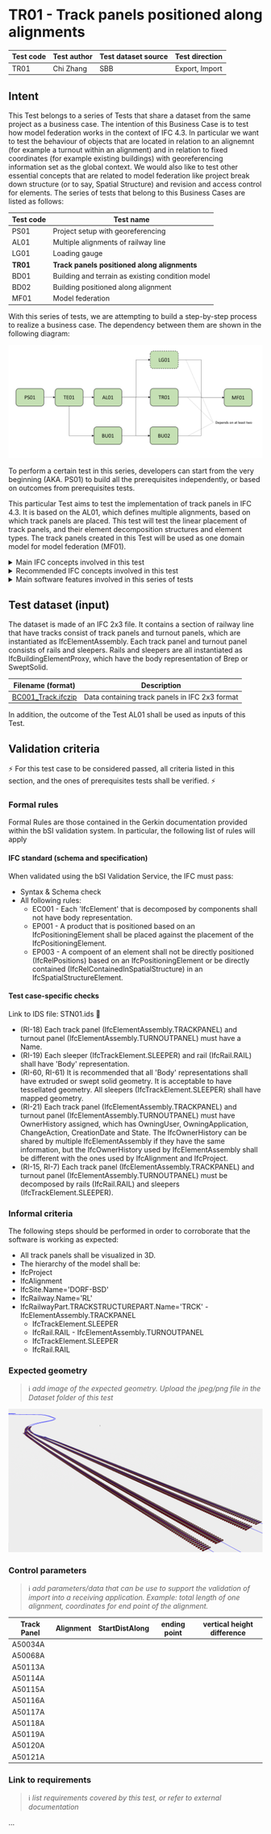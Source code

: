 # TR01 - Track panels positioned along alignments

| Test code | Test author     | Test dataset source | Test direction |
|-----------|-----------------|---------------------|----------------|
| TR01      | Chi Zhang             | SBB                 | Export, Import         |



## Intent

This Test belongs to a series of Tests that share a dataset from the same project as a business case. 
The intention of this Business Case is to test how model federation works in the context of IFC 4.3. 
In particular we want to test the behaviour of objects that are located in relation to an alignemnt (for example a turnout within an alignment) and in relation to fixed coordinates (for example existing buildings) with georeferencing information set as the global context.
We would also like to test other essential concepts that are related to model federation like project break down structure (or to say, Spatial Structure) and revision and access control for elements.
The series of tests that belong to this Business Cases are listed as follows:

| Test code | Test name     | 
|-----------|-----------------|
| PS01      | Project setup with georeferencing |
| AL01  | Multiple alignments of railway line |
| LG01      | Loading gauge|
| **TR01**      | **Track panels positioned along alignments** |
| BD01      | Building and terrain as existing condition model |
| BD02      | Building positioned along alignment |
| MF01      | Model federation|


With this series of tests, we are attempting to build a step-by-step process to realize a business case.
The dependency between them are shown in the following diagram:

![Alt text](Dataset/Test_case_dependency.PNG "Dependency between tests")

To perform a certain test in this series, developers can start from the very beginning (AKA. PS01) to build all the prerequisites independently, or based on outcomes from prerequisites tests.

This particular Test aims to test the implementation of track panels in IFC 4.3. It is based on the AL01, which defines multiple alignments, based on which track panels are placed. This test will test the linear placement of track panels, and their element decomposition structures and element types. The track panels created in this Test will be used as one domain model for model federation (MF01).

<details>
	<summary>Main IFC concepts involved in this test</summary> 

The concept templates that are focused by this series of tests are listed as follows. Specific concept templates that are focused by this test are in Bold.

- [Product Linear Placement](https://ifc43-docs.standards.buildingsmart.org/IFC/RELEASE/IFC4x3/HTML/concepts/Product_Shape/Product_Placement/Product_Linear_Placement/content.html)
- [Product Local Placement](https://ifc43-docs.standards.buildingsmart.org/IFC/RELEASE/IFC4x3/HTML/concepts/Product_Shape/Product_Placement/Product_Local_Placement/content.html)
- [Product Relative Positioning](https://ifc43-docs.standards.buildingsmart.org/IFC/RELEASE/IFC4x3/HTML/concepts/Object_Connectivity/Product_Relative_Positioning/content.html)
- [Element Decomposition](https://ifc43-docs.standards.buildingsmart.org/IFC/RELEASE/IFC4x3/HTML/concepts/Product_Shape/Product_Placement/Product_Local_Placement/content.html)
- [Revision Control](https://ifc43-docs.standards.buildingsmart.org/IFC/RELEASE/IFC4x3/HTML/concepts/Object_Attributes/Revision_Control/content.html)
- [Software Identity](https://ifc43-docs.standards.buildingsmart.org/IFC/RELEASE/IFC4x3/HTML/concepts/Object_Attributes/Software_Identity/content.html)

</details>
<details>
	<summary>Recommended IFC concepts involved in this test</summary> 

Optionally, these concepts templates should be applied in this Test.

- [Body AdvancedSwept Directrix Geometry](https://ifc43-docs.standards.buildingsmart.org/IFC/RELEASE/IFC4x3/HTML/concepts/Product_Shape/Product_Geometric_Representation/Body_Geometry/Body_AdvancedSweptSolid_Geometry/Body_AdvancedSwept_Directrix_Geometry/content.html)
- [Object Typing](https://ifc43-docs.standards.buildingsmart.org/IFC/RELEASE/IFC4x3/HTML/concepts/Object_Definition/Object_Typing/content.html)
- [Mapped Geometry](https://ifc43-docs.standards.buildingsmart.org/IFC/RELEASE/IFC4x3/HTML/concepts/Product_Shape/Product_Geometric_Representation/Mapped_Geometry/content.html)

</details>
<details>
	<summary>Main software features involved in this series of tests</summary> 

- Alignment visualization
</details>


## Test dataset (input)

The dataset is made of an IFC 2x3 file. It contains a section of railway line that have tracks consist of track panels and turnout panels, which are instantiated as IfcElementAssembly. Each track panel and turnout panel consists of rails and sleepers. Rails and sleepers are all instantiated as IfcBuildingElementProxy, which have the body representation of Brep or SweptSolid.



| Filename (format)         | Description                                                        |
|---------------------------|--------------------------------------------------------------------|
| [BC001_Track.ifczip](Dateset/BC001_Track.ifczip)    |    Data containing track panels in IFC 2x3 format                           |

In addition, the outcome of the Test AL01 shall be used as inputs of this Test.
## Validation criteria
⚡ For this test case to be considered passed, all criteria listed in this section, and the ones of prerequisites tests shall be verified. ⚡

### Formal rules
Formal Rules are those contained in the Gerkin documentation provided within the bSI validation system. In particular, the following list of rules will apply

#### IFC standard (schema and specification)
When validated using the bSI Validation Service, the IFC must pass:

- Syntax & Schema check
- All following rules:
  - EC001 - Each 'IfcElement' that is decomposed by components shall not have body representation.
  - EP001 - A product that is positioned based on an IfcPositioningElement shall be placed against the placement of the IfcPositioningElement.
  - EP003 - A compoent of an element shall not be directly positioned (IfcRelPositions) based on an IfcPositioningElement or be directly contained (IfcRelContainedInSpatialStructure) in an IfcSpatialStructureElement.

#### Test case-specific checks

Link to IDS file: STN01.ids 🚧

- (RI-18) Each track panel (IfcElementAssembly.TRACKPANEL) and turnout panel (IfcElementAssembly.TURNOUTPANEL) must have a Name.
- (RI-19) Each sleeper (IfcTrackElement.SLEEPER) and rail (IfcRail.RAIL) shall have 'Body' representation.
- (RI-60, RI-61) It is recommended that all 'Body' representations shall have extruded or swept solid geometry. It is acceptable to have tessellated geometry. All sleepers (IfcTrackElement.SLEEPER) shall have mapped geometry.
- (RI-21) Each track panel (IfcElementAssembly.TRACKPANEL) and turnout panel (IfcElementAssembly.TURNOUTPANEL) must have OwnerHistory assigned, which has OwningUser, OwningApplication, ChangeAction, CreationDate and State. The IfcOwnerHistory can be shared by multiple IfcElementAssembly if they have the same information, but the IfcOwnerHistory used by IfcElementAssembly shall be different with the ones used by IfcAlignment and IfcProject.
- (RI-15, RI-7) Each track panel (IfcElementAssembly.TRACKPANEL) and turnout panel (IfcElementAssembly.TURNOUTPANEL) must be decomposed by rails (IfcRail.RAIL) and sleepers (IfcTrackElement.SLEEPER).

### Informal criteria
The following steps should be performed in order to corroborate that the software is working as expected:

- All track panels shall be visualized in 3D.
- The hierarchy of the model shall be:
 - IfcProject
  - IfcAlignment
  - IfcSite.Name='DORF-BSD'
  - IfcRailway.Name='RL'
   - IfcRailwayPart.TRACKSTRUCTUREPART.Name='TRCK'
    - IfcElementAssembly.TRACKPANEL
     - IfcTrackElement.SLEEPER
     - IfcRail.RAIL
    - IfcElementAssembly.TURNOUTPANEL
     - IfcTrackElement.SLEEPER
     - IfcRail.RAIL





### Expected geometry
>:information_source: *add image of the expected geometry. Upload the jpeg/png file in the Dataset folder of this test*

![Alt text](Dataset/Visualization.PNG "Visualization of track panels")

### Control parameters
>:information_source: *add parameters/data that can be use to support the validation of import into a receiving application. Example: total length of one alignment, coordinates for end point of the alignment.*

| Track Panel        | Alignment | StartDistAlong | ending point | vertical height difference |
|------------------|-----------|-----------|--------------|----------------------------|
|   A50034A        |           |           |              |                            |
|   A50068A        |           |           |              |                            |
|   A50113A        |           |           |              |                            |
|   A50114A        |           |           |              |                            |
|   A50115A        |           |           |              |                            |
|   A50116A        |           |           |              |                            |
|   A50117A        |           |           |              |                            |
|   A50118A        |           |           |              |                            |
|   A50119A        |           |           |              |                            |
|   A50120A        |           |           |              |                            |
|   A50121A        |           |           |              |                            |

### Link to requirements
>:information_source: *list requirements covered by this test, or refer to external documentation*



...
